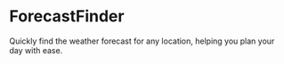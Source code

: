 # ForecastFinder
Quickly find the weather forecast for any location, helping you plan your day with ease.
